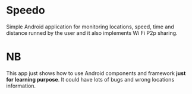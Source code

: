 # Speedo
Simple Android application for monitoring locations, speed, time and distance runned by the user and it also implements Wi Fi P2p sharing.
# NB
This app just shows how to use Android components and framework <b>just for learning purpose</b>. It could have lots of bugs and wrong locations information.
